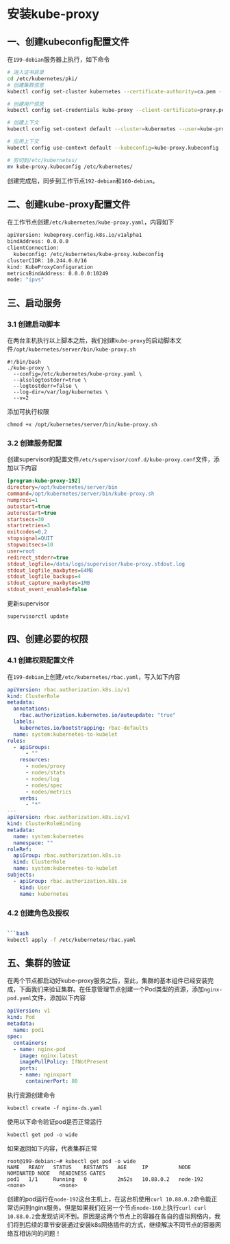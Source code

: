 # 安装kube-proxy

## 一、创建kubeconfig配置文件

在`199-debian`服务器上执行，如下命令

```bash
# 进入证书目录
cd /etc/kubernetes/pki/
# 创建集群信息
kubectl config set-cluster kubernetes --certificate-authority=ca.pem --embed-certs=true --server=https://192.168.9.190:7443 --kubeconfig=kube-proxy.kubeconfig

# 创建用户信息
kubectl config set-credentials kube-proxy --client-certificate=proxy.pem --client-key=proxy-key.pem --embed-certs=true --kubeconfig=kube-proxy.kubeconfig

# 创建上下文
kubectl config set-context default --cluster=kubernetes --user=kube-proxy --kubeconfig=kube-proxy.kubeconfig

# 应用上下文
kubectl config use-context default --kubeconfig=kube-proxy.kubeconfig

# 剪切到/etc/kubernetes/
mv kube-proxy.kubeconfig /etc/kubernetes/
```

创建完成后，同步到工作节点`192-debian`和`160-debian`。

## 二、创建kube-proxy配置文件

在工作节点创建`/etc/kubernetes/kube-proxy.yaml`，内容如下

```bash
apiVersion: kubeproxy.config.k8s.io/v1alpha1
bindAddress: 0.0.0.0
clientConnection:
  kubeconfig: /etc/kubernetes/kube-proxy.kubeconfig
clusterCIDR: 10.244.0.0/16 
kind: KubeProxyConfiguration
metricsBindAddress: 0.0.0.0:10249
mode: "ipvs"
```

## 三、启动服务

### 3.1 创建启动脚本

在两台主机执行以上脚本之后，我们创建`kube-proxy`的启动脚本文件`/opt/kubernetes/server/bin/kube-proxy.sh`

```shell
#!/bin/bash
./kube-proxy \
  --config=/etc/kubernetes/kube-proxy.yaml \
  --alsologtostderr=true \
  --logtostderr=false \
  --log-dir=/var/log/kubernetes \
  --v=2
```

添加可执行权限

```shell
chmod +x /opt/kubernetes/server/bin/kube-proxy.sh
```

### 3.2 创建服务配置

创建supervisor的配置文件`/etc/supervisor/conf.d/kube-proxy.conf`文件，添加以下内容

```ini
[program:kube-proxy-192]
directory=/opt/kubernetes/server/bin
command=/opt/kubernetes/server/bin/kube-proxy.sh
numprocs=1
autostart=true
autorestart=true
startsecs=30
startretries=3
exitcodes=0,2
stopsignal=QUIT
stopwaitsecs=10
user=root
redirect_stderr=true
stdout_logfile=/data/logs/supervisor/kube-proxy.stdout.log
stdout_logfile_maxbytes=64MB
stdout_logfile_backups=4
stdout_capture_maxbytes=1MB
stdout_event_enabled=false
```

更新supervisor

```shell
supervisorctl update
```

## 四、创建必要的权限

### 4.1 创建权限配置文件

在`199-debian`上创建`/etc/kubernetes/rbac.yaml`，写入如下内容

```yml
apiVersion: rbac.authorization.k8s.io/v1
kind: ClusterRole
metadata:
  annotations:
    rbac.authorization.kubernetes.io/autoupdate: "true"
  labels:
    kubernetes.io/bootstrapping: rbac-defaults
  name: system:kubernetes-to-kubelet
rules:
  - apiGroups:
      - ""
    resources:
      - nodes/proxy
      - nodes/stats
      - nodes/log
      - nodes/spec
      - nodes/metrics
    verbs:
      - "*"
---
apiVersion: rbac.authorization.k8s.io/v1
kind: ClusterRoleBinding
metadata:
  name: system:kubernetes
  namespace: ""
roleRef:
  apiGroup: rbac.authorization.k8s.io
  kind: ClusterRole
  name: system:kubernetes-to-kubelet
subjects:
  - apiGroup: rbac.authorization.k8s.io
    kind: User
    name: kubernetes
```

### 4.2 创建角色及授权

```bash

```bash
kubectl apply -f /etc/kubernetes/rbac.yaml
```

## 五、集群的验证

在两个节点都启动好kube-proxy服务之后，至此，集群的基本组件已经安装完成，下面我们来验证集群。在任意管理节点创建一个Pod类型的资源，添加`nginx-pod.yaml`文件，添加以下内容

```yaml
apiVersion: v1
kind: Pod
metadata:
  name: pod1
spec:
  containers:
  - name: nginx-pod
    image: nginx:latest
    imagePullPolicy: IfNotPresent
    ports:
    - name: nginxport
      containerPort: 80
```

执行资源创建命令

```shell
kubectl create -f nginx-ds.yaml
```

使用以下命令验证pod是否正常运行

```shell
kubectl get pod -o wide
```

如果返回如下内容，代表集群正常

```shell
root@199-debian:~# kubectl get pod -o wide
NAME   READY   STATUS    RESTARTS   AGE     IP          NODE       NOMINATED NODE   READINESS GATES
pod1   1/1     Running   0          2m52s   10.88.0.2   node-192   <none>           <none>
```

创建的pod运行在`node-192`这台主机上，在这台机使用`curl 10.88.0.2`命令能正常访问到nginx服务。但是如果我们在另一个节点`node-160`上执行`curl curl 10.88.0.2`会发现访问不到。原因是这两个节点上的容器在各自的虚拟网络内，我们将到后续的章节安装通过安装k8s网络插件的方式，继续解决不同节点的容器网络互相访问的问题！
